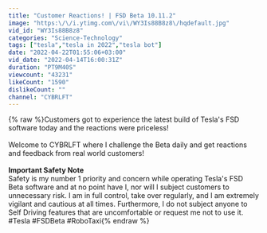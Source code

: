 ```yaml
---
title: "Customer Reactions! | FSD Beta 10.11.2"
image: "https:\/\/i.ytimg.com\/vi\/WY3Is88B8z8\/hqdefault.jpg"
vid_id: "WY3Is88B8z8"
categories: "Science-Technology"
tags: ["tesla","tesla in 2022","tesla bot"]
date: "2022-04-22T01:55:06+03:00"
vid_date: "2022-04-14T16:00:31Z"
duration: "PT9M40S"
viewcount: "43231"
likeCount: "1590"
dislikeCount: ""
channel: "CYBRLFT"
---
```

{% raw %}Customers got to experience the latest build of Tesla's FSD software today and the reactions were priceless!<br /><br />Welcome to CYBRLFT where I challenge the Beta daily and get reactions and feedback from real world customers!<br /><br />**Important Safety Note**<br />Safety is my number 1 priority and concern while operating Tesla's FSD Beta software and at no point have I, nor will I subject customers to unnecessary risk. I am in full control, take over regularly, and I am extremely vigilant and cautious at all times. Furthermore, I do not subject anyone to Self Driving features that are uncomfortable or request me not to use it. #Tesla #FSDBeta #RoboTaxi{% endraw %}
